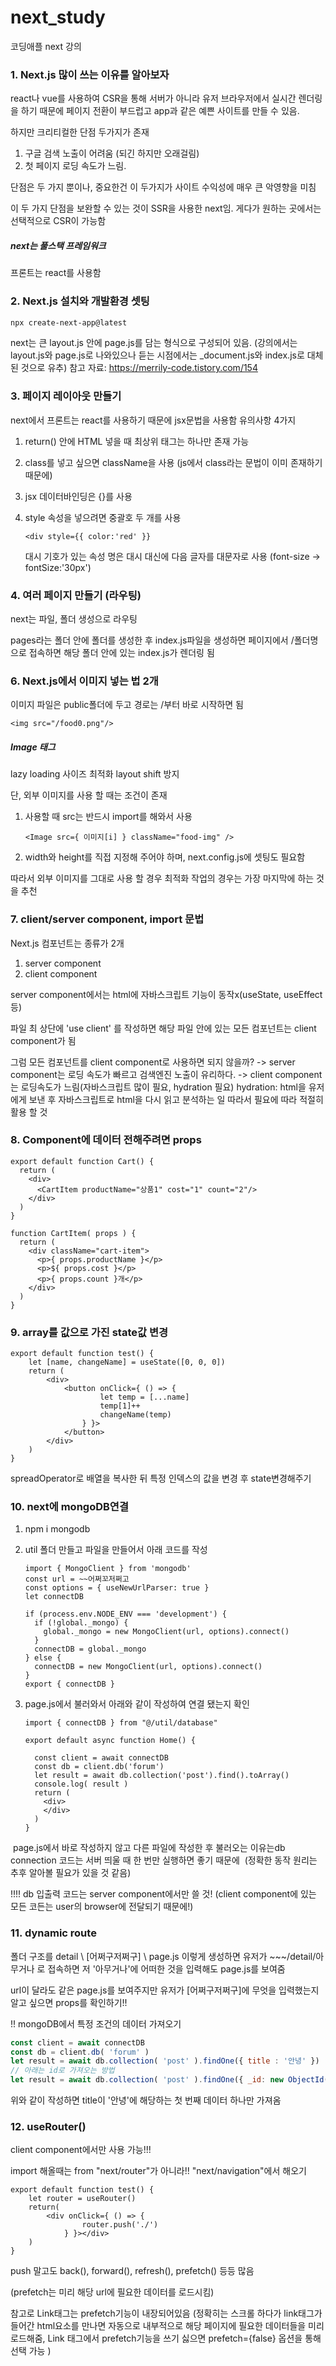# next_study

코딩애플 next 강의



### 1. Next.js 많이 쓰는 이유를 알아보자

react나 vue를 사용하여 CSR을 통해 서버가 아니라 유저 브라우저에서 실시간 렌더링을 하기 때문에
페이지 전환이 부드럽고 app과 같은 예쁜 사이트를 만들 수 있음.

하지만 크리티컬한 단점 두가지가 존재

1. 구글 검색 노출이 어려움 (되긴 하지만 오래걸림)
2. 첫 페이지 로딩 속도가 느림.

단점은 두 가지 뿐이나, 중요한건 이 두가지가 사이트 수익성에 매우 큰 악영향을 미침

이 두 가지 단점을 보완할 수 있는 것이 SSR을 사용한 next임.
게다가 원하는 곳에서는 선택적으로 CSR이 가능함

##### next는 풀스택 프레임워크

프론트는 react를 사용함



### 2. Next.js 설치와 개발환경 셋팅

```bash
npx create-next-app@latest
```

next는 큰 layout.js 안에 page.js를 담는 형식으로 구성되어 있음.
(강의에서는 layout.js와 page.js로 나와있으나 듣는 시점에서는
  _document.js와 index.js로 대체된 것으로 유추)
참고 자료: https://merrily-code.tistory.com/154




### 3. 페이지 레이아웃 만들기

next에서 프론트는 react를 사용하기 때문에 jsx문법을 사용함
유의사항 4가지

1. return() 안에 HTML 넣을 때 최상위 태그는 하나만 존재 가능

2. class를 넣고 싶으면 className을 사용 (js에서 class라는 문법이 이미 존재하기 때문에)

3. jsx 데이터바인딩은 {}를 사용

4. style 속성을 넣으려면 중괄호 두 개를 사용
   ```react
   <div style={{ color:'red' }}
   ```

   대시 기호가 있는 속성 명은 대시 대신에 다음 글자를 대문자로 사용
   (font-size -> fontSize:'30px')



### 4. 여러 페이지 만들기 (라우팅)

next는 파일, 폴더 생성으로 라우팅

pages라는 폴더 안에
폴더를 생성한 후 index.js파일을 생성하면
페이지에서 /폴더명 으로 접속하면 해당 폴더 안에 있는 index.js가 렌더링 됨



### 6. Next.js에서 이미지 넣는 법 2개

이미지 파일은 public폴더에 두고
경로는 /부터 바로 시작하면 됨

```react
<img src="/food0.png"/>
```



##### Image 태그

lazy loading
사이즈 최적화
layout shift 방지



단, 외부 이미지를 사용 할 때는 조건이 존재

1. 사용할 때 src는 반드시 import를 해와서 사용
   ```react
   <Image src={ 이미지[i] } className="food-img" />
   ```

2. width와 height를 직접 지정해 주어야 하며, next.config.js에 셋팅도 필요함

따라서 외부 이미지를 그대로 사용 할 경우 최적화 작업의 경우는
가장 마지막에 하는 것을 추천

 

### 7. client/server component, import 문법

Next.js 컴포넌트는 종류가 2개

1. server component
2. client component

server component에서는 html에 자바스크립트 기능이 동작x(useState, useEffect 등)

파일 최 상단에 'use client' 를 작성하면
해당 파일 안에 있는 모든 컴포넌트는 client component가 됨

그럼 모든 컴포넌트를 client component로 사용하면 되지 않을까?
-> server component는 로딩 속도가 빠르고 검색엔진 노출이 유리하다.
-> client component는 로딩속도가 느림(자바스크립트 많이 필요, hydration 필요)
															hydration: html을 유저에게 보낸 후 
																				자바스크립트로 html을 다시 읽고 분석하는 일
따라서 필요에 따라 적절히 활용 할 것



### 8. Component에 데이터 전해주려면 props

```react
export default function Cart() {
  return (
    <div>
      <CartItem productName="상품1" cost="1" count="2"/>
    </div>
  )
} 

function CartItem( props ) {
  return (
    <div className="cart-item">
      <p>{ props.productName }</p>
      <p>${ props.cost }</p>
      <p>{ props.count }개</p>
    </div>
  )
}
```



### 9. array를 값으로 가진 state값 변경

```react
export default function test() {
    let [name, changeName] = useState([0, 0, 0])
    return (
    	<div>
        	<button onClick={ () => {
                    let temp = [...name]
                    temp[1]++
                    changeName(temp)
                } }>
            </button>
        </div>
    )
}
```

spreadOperator로 배열을 복사한 뒤 특정 인덱스의 값을 변경 후 state변경해주기



### 10. next에 mongoDB연결

1. npm i mongodb

2. util 폴더 만들고 파일을 만들어서 아래 코드를 작성
   ```react
   import { MongoClient } from 'mongodb'
   const url = ~~어쩌꼬저쩌고
   const options = { useNewUrlParser: true }
   let connectDB
   
   if (process.env.NODE_ENV === 'development') {
     if (!global._mongo) {
       global._mongo = new MongoClient(url, options).connect()
     }
     connectDB = global._mongo
   } else {
     connectDB = new MongoClient(url, options).connect()
   }
   export { connectDB }
   ```

3. page.js에서 불러와서 아래와 같이 작성하여 연결 됐는지 확인
   ```react
   import { connectDB } from "@/util/database"
   
   export default async function Home() {
     
     const client = await connectDB
     const db = client.db('forum')
     let result = await db.collection('post').find().toArray()
     console.log( result )
     return (
       <div>
       </div>
     )
   }
   ```

​	page.js에서 바로 작성하지 않고 다른 파일에 작성한 후 불러오는 이유는
​	db connection 코드는 서버 띄울 때 한 번만 실행하면 좋기 때문에
​	(정확한 동작 원리는 추후 알아볼 필요가 있을 것 같음)

!!!! db 입출력 코드는 server component에서만 쓸 것!
(client component에 있는 모든 코든는 user의 browser에 전달되기 때문에!)





### 11. dynamic route

폴더 구조를
detail \ [어쩌구저쩌구] \ page.js
이렇게 생성하면 유저가 ~~~/detail/아무거나
로 접속하면 저 '아무거나'에 어떠한 것을 입력해도 page.js를 보여줌

url이 달라도 같은 page.js를 보여주지만 유저가 [어쩌구저쩌구]에 무엇을 입력했는지
알고 싶으면 props를 확인하기!!



!! mongoDB에서 특정 조건의 데이터 가져오기
```js
const client = await connectDB
const db = client.db( 'forum' )
let result = await db.collection( 'post' ).findOne({ title : '안녕' })
// 아래는 id로 가져오는 방법
let result = await db.collection( 'post' ).findOne({ _id: new ObjectId( '1232123212321' ) })
```

위와 같이 작성하면 title이 '안녕'에 해당하는 첫 번째 데이터 하나만 가져옴



### 12. useRouter()

client component에서만 사용 가능!!!

import 해올때는 from "next/router"가 아니라!!
"next/navigation"에서 해오기

```react
export default function test() {
    let router = useRouter()
    return(
        <div onClick={ () => {
                router.push('./')
            } }></div>
    )
}
```

push 말고도 back(), forward(), refresh(), prefetch() 등등 많음

(prefetch는 미리 해당 url에 필요한 데이터를 로드시킴)



참고로 Link태그는 prefetch기능이 내장되어있음
(정확히는 스크롤 하다가 link태그가 들어간 html요소를 만나면 자동으로 내부적으로 해당 페이지에
필요한 데이터들을 미리로드해줌, Link 태그에서 prefetch기능을 쓰기 싫으면 prefetch={false} 옵션을 통해 선택 가능 )
